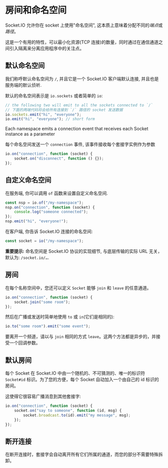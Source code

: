 # 房间和命名空间

Socket.IO 允许你在 socket 上使用"命名空间", 这本质上意味着分配不同的*端点*或*路径*。

这是一个有用的特性，可以最小化资源(TCP 连接)的数量，同时通过在通信通道之间引入隔离来分离应用程序中的关注点。

## 默认命名空间

我们称呼默认命名空间为 `/`, 并且它是一个 Socket.IO 客户端默认连接, 并且也是服务端的默认侦听.

默认的命名空间表示是 `io.sockets` 或者简单的 `io`:

```javascript
// the following two will emit to all the sockets connected to `/`
// 下面的两端代码将会给所有连接到 `/` 路径的 socket 发送数据
io.sockets.emit("hi", "everyone");
io.emit("hi", "everyone"); // short form
```

Each namespace emits a connection event that receives each Socket instance as a parameter

每个命名空间发送一个 `connection` 事件, 该事件接收每个套接字实例作为参数

```javascript
io.on("connection", function (socket) {
    socket.on("disconnect", function () {});
});
```

## 自定义命名空间

在服务端, 你可以调用 `of` 函数来设置自定义命名空间.

```javascript
const nsp = io.of("/my-namespace");
nsp.on("connection", function (socket) {
    console.log("someone connected");
});
nsp.emit("hi", "everyone!");
```

在客户端, 你告诉 Socket.IO 连接的命名空间:

```javascript
const socket = io("/my-namespace");
```

**重要提示:** 命名空间是 Socket.IO 协议的实现细节, 与底层传输的实际 URL 无关，默认为: `/socket.io/…`.

## 房间

在每个名称空间中，您还可以定义 `Socket` 能够 `join` 和 `leave` 的任意通道。

```javascript
io.on("connection", function (socket) {
    socket.join("some room");
});
```

然后在广播或发送时简单地使用 `to` 或 `in`(它们是相同的):

```javascript
io.to("some room").emit("some event");
```

要离开一个频道，请以与 `join` 相同的方式 `leave`。这两个方法都是异步的，并接受一个回调参数。

## 默认房间

每个 Socket 在 Socket.IO 中由一个随机的、不可猜测的、唯一的标识符 `Socket#id` 标识。为了您的方便，每个 Socket 自动加入一个由自己的 id 标识的房间。

这使得它很容易广播消息到其他套接字:

```javascript
io.on("connection", function (socket) {
    socket.on("say to someone", function (id, msg) {
        socket.broadcast.to(id).emit("my message", msg);
    });
});
```

## 断开连接

在断开连接时，套接字会自动离开所有它们所属的通道，而您的部分不需要特殊拆卸。
